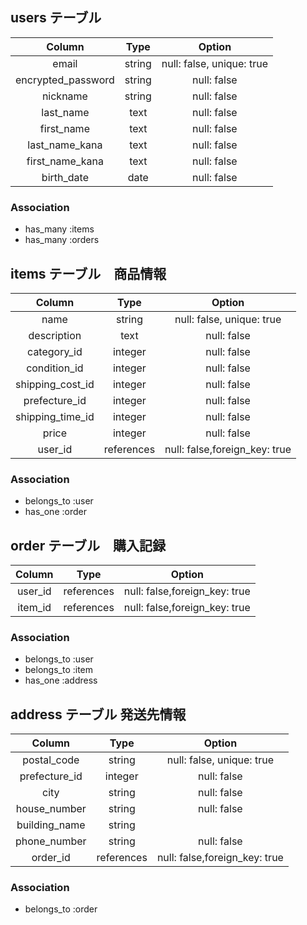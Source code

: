 ## users テーブル

| Column              | Type        | Option       |
|:-------------------:|:-----------:|:------------:|
| email               | string      | null: false, unique: true|
| encrypted_password  | string      | null: false  |
| nickname            | string      | null: false  |
| last_name           | text        | null: false  |
| first_name          | text        | null: false  |
| last_name_kana      | text        | null: false  |
| first_name_kana     | text        | null: false  |
| birth_date          | date        | null: false  |

### Association 
- has_many :items
- has_many :orders


## items テーブル　商品情報

| Column              | Type        | Option       |
|:-------------------:|:-----------:|:------------:|
| name                | string      | null: false, unique: true|
| description         | text        | null: false  |
| category_id         | integer     | null: false  |
| condition_id        | integer     | null: false  |
| shipping_cost_id    | integer     | null: false  |
| prefecture_id       | integer     | null: false  |
| shipping_time_id    | integer     | null: false  |
| price               | integer     | null: false  |
| user_id             | references	| null: false,foreign_key: true  |
 

### Association 
- belongs_to :user
- has_one :order


## order テーブル　購入記録

| Column              | Type        | Option       |
|:-------------------:|:-----------:|:------------:|
| user_id             | references	| null: false,foreign_key: true  |
| item_id             | references	| null: false,foreign_key: true  |


### Association 
- belongs_to :user
- belongs_to :item
- has_one :address


## address テーブル 発送先情報

| Column              | Type        | Option       |
|:-------------------:|:-----------:|:------------:|
| postal_code         | string      | null: false, unique: true|
| prefecture_id       | integer     | null: false  |
| city                | string      | null: false  |
| house_number        | string      | null: false  |
| building_name       | string      |              |
| phone_number        | string      | null: false  |
| order_id            | references	| null: false,foreign_key: true  |

### Association 
- belongs_to :order